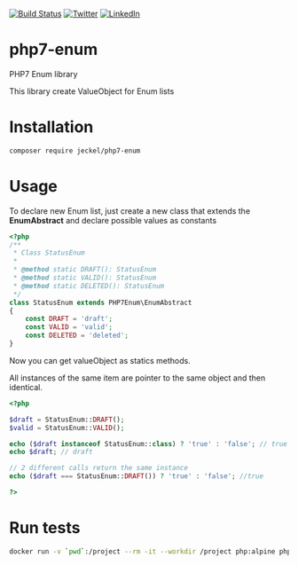[![Build Status](https://travis-ci.org/jeckel/php7-enum.svg?branch=master)](https://travis-ci.org/jeckel/php7-enum) [![Twitter](https://img.shields.io/badge/Twitter-%40jeckel4-blue.svg)](https://twitter.com/jeckel4) [![LinkedIn](https://img.shields.io/badge/LinkedIn-Julien%20Mercier-blue.svg)](https://www.linkedin.com/in/jeckel/)

# php7-enum
PHP7 Enum library

This library create ValueObject for Enum lists

# Installation

```sh
composer require jeckel/php7-enum
```

# Usage

To declare new Enum list, just create a new class that extends the **EnumAbstract** and declare possible values as constants

```php
<?php
/**
 * Class StatusEnum
 *
 * @method static DRAFT(): StatusEnum
 * @method static VALID(): StatusEnum
 * @method static DELETED(): StatusEnum
 */
class StatusEnum extends PHP7Enum\EnumAbstract
{
    const DRAFT = 'draft';
    const VALID = 'valid';
    const DELETED = 'deleted';
}
```

Now you can get valueObject as statics methods.

All instances of the same item are pointer to the same object and then identical.

```php
<?php

$draft = StatusEnum::DRAFT();
$valid = StatusEnum::VALID();

echo ($draft instanceof StatusEnum::class) ? 'true' : 'false'; // true
echo $draft; // draft

// 2 different calls return the same instance
echo ($draft === StatusEnum::DRAFT()) ? 'true' : 'false'; //true

?>
```


# Run tests


```bash
docker run -v `pwd`:/project --rm -it --workdir /project php:alpine php vendor/bin/phpunit --bootstrap vendor/autoload.php tests
```

